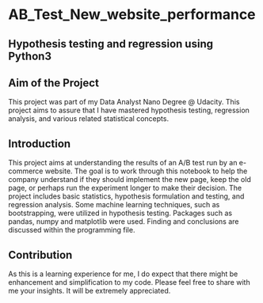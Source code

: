 # AB_Test_New_website_performance
## Hypothesis testing and regression using Python3


## Aim of the Project

This project was part of my Data Analyst Nano Degree @ Udacity. This project aims to assure that I have mastered hypothesis testing, regression analysis, and various related statistical concepts. 

## Introduction

This project aims at understanding the results of an A/B test run by an e-commerce website.  The goal is to work through this notebook to help the company understand if they should implement the new page, keep the old page, or perhaps run the experiment longer to make their decision.
The project includes basic statistics, hypothesis formulation and testing, and regression analysis. Some machine learning techniques, such as bootstrapping, were utilized in hypothesis testing. Packages such as pandas, numpy and matplotlib were used. Finding and conclusions are discussed within the programming file. 


## Contribution
As this is a learning experience for me, I do expect that there might be enhancement and simplification to my code. Please feel free to share with me your insights. It will be extremely appreciated. 

